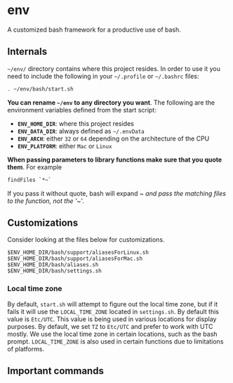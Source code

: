 # env
A customized bash framework for a productive use of bash.

## Internals
`~/env/` directory contains where this project resides. In order to use it
you need to include the following in your `~/.profile` or `~/.bashrc` files:

```bash
. ~/env/bash/start.sh
```

**You can rename `~/env` to any directory you want**. The following are the environment
variables defined from the start script:

* **`ENV_HOME_DIR`**: where this project resides
* **`ENV_DATA_DIR`**: always defined as `~/.envData`
* **`ENV_ARCH`**: either `32` or `64` depending on the architecture of the CPU
* **`ENV_PLATFORM`**: either `Mac` or `Linux`

**When passing parameters to library functions make sure that you quote them**. For example
```bash
findFiles `*~`
```
If you pass it without quote, bash will expand *~ and pass the matching files to the function, not the
'*~'.

## Customizations
Consider looking at the files below for customizations.
```
$ENV_HOME_DIR/bash/support/aliasesForLinux.sh
$ENV_HOME_DIR/bash/support/aliasesForMac.sh
$ENV_HOME_DIR/bash/aliases.sh
$ENV_HOME_DIR/bash/settings.sh
```

### Local time zone
By default, `start.sh` will attempt to figure out the local time zone, but if it fails
it will use the `LOCAL_TIME_ZONE` located in `settings.sh`. By default this value is `Etc/UTC`.
This value is being used in various locations for display purposes. By default, we set `TZ` to
`Etc/UTC` and prefer to work with UTC mostly. We use the local time zone in certain locations,
such as the bash prompt. `LOCAL_TIME_ZONE` is also used in certain functions due to limitations
of platforms. 

## Important commands

###


